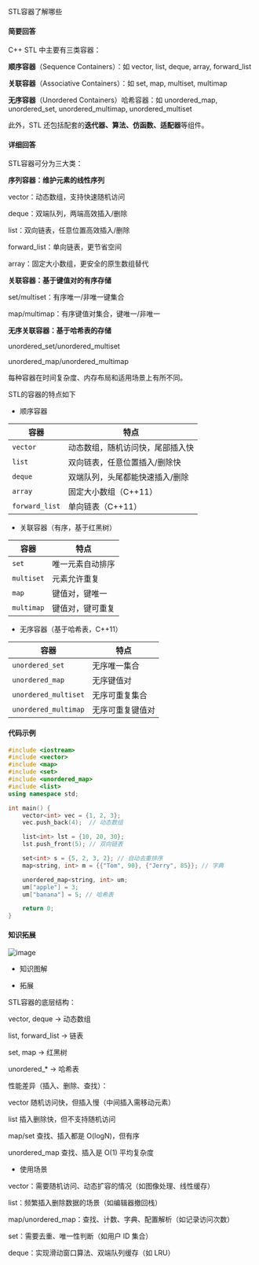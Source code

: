 STL容器了解哪些
#### 简要回答
C++ STL 中主要有三类容器：

**顺序容器**（Sequence Containers）：如 vector, list, deque, array, forward_list

**关联容器**（Associative Containers）：如 set, map, multiset, multimap

**无序容器**（Unordered Containers）哈希容器：如 unordered_map, unordered_set, unordered_multimap, unordered_multiset

此外，STL 还包括配套的**迭代器、算法、仿函数、适配器**等组件。
#### 详细回答

STL容器可分为三大类：

**序列容器：维护元素的线性序列**

vector：动态数组，支持快速随机访问

deque：双端队列，两端高效插入/删除

list：双向链表，任意位置高效插入/删除

forward_list：单向链表，更节省空间

array：固定大小数组，更安全的原生数组替代

**关联容器：基于键值对的有序存储**

set/multiset：有序唯一/非唯一键集合

map/multimap：有序键值对集合，键唯一/非唯一

**无序关联容器：基于哈希表的存储**

unordered_set/unordered_multiset

unordered_map/unordered_multimap

每种容器在时间复杂度、内存布局和适用场景上有所不同。

STL的容器的特点如下

- 顺序容器

| 容器           | 特点                             |
| -------------- | -------------------------------- |
| `vector`       | 动态数组，随机访问快，尾部插入快 |
| `list`         | 双向链表，任意位置插入/删除快    |
| `deque`        | 双端队列，头尾都能快速插入/删除  |
| `array`        | 固定大小数组（C++11）            |
| `forward_list` | 单向链表（C++11）                |
- 关联容器（有序，基于红黑树）

| 容器       | 特点             |
| ---------- | ---------------- |
| `set`      | 唯一元素自动排序 |
| `multiset` | 元素允许重复     |
| `map`      | 键值对，键唯一   |
| `multimap` | 键值对，键可重复 |

- 无序容器（基于哈希表，C++11）

| 容器                 | 特点             |
| -------------------- | ---------------- |
| `unordered_set`      | 无序唯一集合     |
| `unordered_map`      | 无序键值对       |
| `unordered_multiset` | 无序可重复集合   |
| `unordered_multimap` | 无序可重复键值对 |

#### 代码示例

```cpp
#include <iostream>
#include <vector>
#include <map>
#include <set>
#include <unordered_map>
#include <list>
using namespace std;

int main() {
    vector<int> vec = {1, 2, 3};
    vec.push_back(4);  // 动态数组

    list<int> lst = {10, 20, 30};
    lst.push_front(5); // 双向链表

    set<int> s = {5, 2, 3, 2}; // 自动去重排序
    map<string, int> m = {{"Tom", 90}, {"Jerry", 85}}; // 字典

    unordered_map<string, int> um;
    um["apple"] = 3;
    um["banana"] = 5; // 哈希表

    return 0;
}

```
#### 知识拓展
![image](https://file1.kamacoder.com/i/bagu/1.png)


- 知识图解

- 拓展

STL容器的底层结构：

vector, deque → 动态数组

list, forward_list → 链表

set, map → 红黑树

unordered_* → 哈希表

性能差异（插入、删除、查找）：

vector 随机访问快，但插入慢（中间插入需移动元素）

list 插入删除快，但不支持随机访问

map/set 查找、插入都是 O(logN)，但有序

unordered_map 查找、插入是 O(1) 平均复杂度


- 使用场景

vector：需要随机访问、动态扩容的情况（如图像处理、线性缓存）

list：频繁插入删除数据的场景（如编辑器撤回栈）

map/unordered_map：查找、计数、字典、配置解析（如记录访问次数）

set：需要去重、唯一性判断（如用户 ID 集合）

deque：实现滑动窗口算法、双端队列缓存（如 LRU）